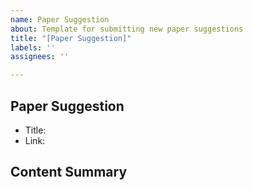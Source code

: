 ```yaml
---
name: Paper Suggestion
about: Template for submitting new paper suggestions
title: "[Paper Suggestion]"
labels: ''
assignees: ''

---
```


Paper Suggestion
------------------------

* Title:
* Link:

Content Summary
------------------------

<!-- Summarize the paper and explain why it would be a good read and discussion. -->
